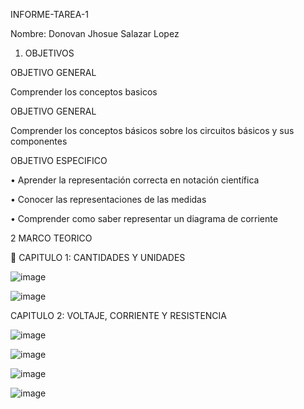 INFORME-TAREA-1

Nombre: Donovan Jhosue Salazar Lopez 

1. OBJETIVOS

OBJETIVO GENERAL 

Comprender los conceptos basicos 

OBJETIVO GENERAL

Comprender los conceptos básicos sobre los circuitos básicos y sus componentes 

OBJETIVO ESPECIFICO

•	Aprender la representación correcta en notación científica

•	Conocer las representaciones de las medidas 

•	Comprender como saber representar un diagrama de corriente

2 MARCO TEORICO

	CAPITULO 1: CANTIDADES Y UNIDADES

![image](https://user-images.githubusercontent.com/116816731/201409344-bdb84f32-86c1-483a-9ec7-47018557959d.png)

![image](https://user-images.githubusercontent.com/116816731/201411223-43b5d638-19bd-408a-9ed5-a22a771d416a.png)


CAPITULO 2: VOLTAJE, CORRIENTE Y RESISTENCIA

![image](https://user-images.githubusercontent.com/116816731/201410360-b642910c-93ab-44eb-92da-4f346c511ab3.png)

![image](https://user-images.githubusercontent.com/116816731/201411306-b6d680e6-0750-470f-8ffe-21faee2db060.png)


![image](https://user-images.githubusercontent.com/116816731/201411081-353061d8-ad9d-4545-b694-2d11d55cad72.png)

![image](https://user-images.githubusercontent.com/116816731/201411117-b55ee406-60b0-4d07-a8d3-7c746ebbcf05.png)



